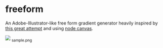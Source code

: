 # freeform
An Adobe-Illustrator-like free form gradient generator
heavily inspired by [this great attempt](https://github.com/Balakov/FreeformGradientGenerator) and using [node canvas](https://github.com/Automattic/node-canvas).

<img src="https://beatly-video.s3.ir-thr-at1.arvanstorage.com/freeform_200x200.png" />
<sub>sample.png</sub>